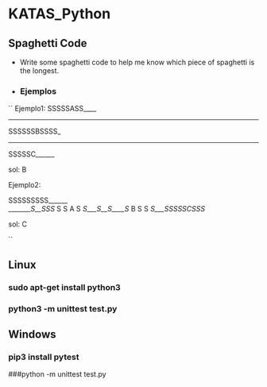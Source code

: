 # KATAS_Python

## Spaghetti Code
- Write some spaghetti code to help me know which piece of spaghetti is the longest.

- ### Ejemplos
``
Ejemplo1:
SSSSSASS____
____________
SSSSSSBSSSS_
____________
SSSSSC______

sol: B

Ejemplo2:

SSSSSSSSS______   
________S__SSS_
 S   S  A    S 
_S___S__S____S_
 B   S       S 
_S___SSSSSCSSS_


sol: C

``

## Linux

### sudo apt-get install python3
### python3 -m unittest test.py


## Windows

### pip3 install pytest
###python -m unittest test.py


